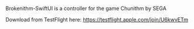 Brokenithm-SwiftUI is a controller for the game Chunithm by SEGA

Download from TestFlight here: https://testflight.apple.com/join/U6kwvETm
